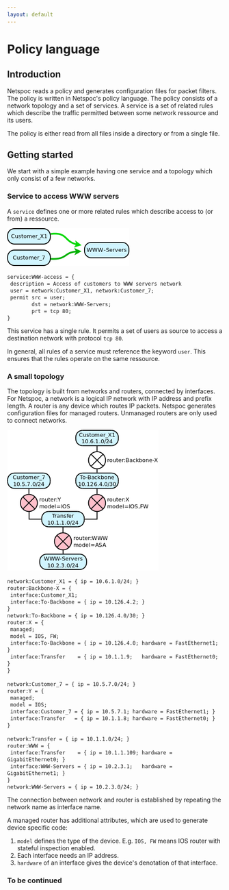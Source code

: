 ```yaml
---
layout: default
---
```


# Policy language

## Introduction

Netspoc reads a policy and generates configuration files for packet
filters. The policy is written in Netspoc's policy language. The policy
consists of a network topology and a set of services. A service is a
set of related rules which describe the traffic permitted between
some network ressource and its users.

The policy is either read from all files inside a directory or from a
single file.


## Getting started

We start with a simple example having one service and a topology which
only consist of a few networks.

### Service to access WWW servers

A `service` defines one or more related rules which describe access to
(or from) a ressource.

![networks access WWW server](www-rules.png)

    service:WWW-access = {
     description = Access of customers to WWW servers network
     user = network:Customer_X1, network:Customer_7;
     permit src = user;
            dst = network:WWW-Servers;
            prt = tcp 80;
    }

This service has a single rule. It permits a set of users as
source to access a destination network with protocol `tcp 80`.

In general, all rules of a service must reference the keyword
`user`. This ensures that the rules operate on the same ressource.

### A small topology

The topology is built from networks and routers, connected by
interfaces. For Netspoc, a network is a logical IP network with IP
address and prefix length. A router is any device which routes IP
packets.  Netspoc generates configuration files for managed
routers. Unmanaged routers are only used to connect networks.

![topology with customers and WWW server](www-topo.png)

    network:Customer_X1 = { ip = 10.6.1.0/24; }
    router:Backbone-X = {
     interface:Customer_X1;
     interface:To-Backbone = { ip = 10.126.4.2; }
    }
    network:To-Backbone = { ip = 10.126.4.0/30; }
    router:X = {
     managed;
     model = IOS, FW;
     interface:To-Backbone = { ip = 10.126.4.0; hardware = FastEthernet1; }
     interface:Transfer    = { ip = 10.1.1.9;   hardware = FastEthernet0; }
    }

    network:Customer_7 = { ip = 10.5.7.0/24; }
    router:Y = {
     managed;
     model = IOS;
     interface:Customer_7 = { ip = 10.5.7.1; hardware = FastEthernet1; }
     interface:Transfer   = { ip = 10.1.1.8; hardware = FastEthernet0; }
    }

    network:Transfer = { ip = 10.1.1.0/24; }
    router:WWW = {
     interface:Transfer    = { ip = 10.1.1.109; hardware = GigabitEthernet0; }
     interface:WWW-Servers = { ip = 10.2.3.1;   hardware = GigabitEthernet1; }
    }
    network:WWW-Servers = { ip = 10.2.3.0/24; }

The connection between network and router is established by repeating
the network name as interface name.

A managed router has additional attributes, which are used to generate
device specific code:

1. `model` defines the type of the device. E.g. `IOS, FW` means IOS router
   with stateful inspection enabled.
2. Each interface needs an IP address.
3. `hardware` of an interface gives the device's denotation of that interface.

### To be continued



